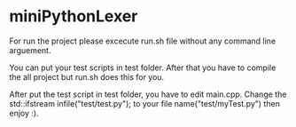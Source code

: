 # miniPythonLexer

For run the project please excecute run.sh file without any command line arguement.

You can put your test scripts in test folder. After that you have to compile the all project but run.sh does this for you.

After put the test script in test folder, you have to edit main.cpp. Change the std::ifstream infile("test/test.py"); to your file name("test/myTest.py") then enjoy :).

